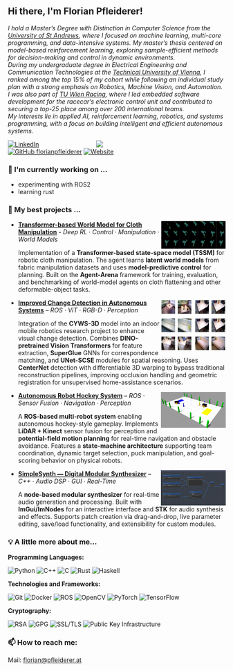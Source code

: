 ## Hi there, I'm Florian Pfleiderer!

<p><em>
I hold a Master’s Degree with Distinction in Computer Science from the 
<a href="https://www.st-andrews.ac.uk/">University of St Andrews</a>, 
where I focused on machine learning, multi-core programming, and data-intensive systems. 
My master’s thesis centered on model-based reinforcement learning, exploring sample-efficient methods for decision-making and control in dynamic environments. <br>
During my undergraduate degree in Electrical Engineering and Communication Technologies at the 
<a href="https://www.tuwien.at/en/">Technical University of Vienna</a>, 
I ranked among the top 15% of my cohort while following an individual study plan with a strong emphasis on Robotics, Machine Vision, and Automation. <br>
I was also part of <a href="https://www.tuwienracing.at/">TU Wien Racing</a>, where I led embedded software development for the racecar’s electronic control unit and contributed to securing a top-25 place among over 200 international teams. <br>
My interests lie in applied AI, reinforcement learning, robotics, and systems programming, with a focus on building intelligent and efficient autonomous systems.
</em></p>


<img align="right" src="https://github-readme-stats-florians-projects-89ef2818.vercel.app/api/top-langs/?username=florianpfleiderer&layout=compact&exclude_repo=github-readme-stats,florianpfleiderer.github.io&size_weight=0.5&count_weight=0.5&langs_count=6&hide=jupyter%20notebook,javascript,HTML,CSS,PHP,hack,scss,nsis,tex,Dockerfile,CMake,shell" width="300">[![LinkedIn](https://img.shields.io/badge/Linkedin-%230077B5.svg?logo=linkedin&logoColor=white)](https://www.linkedin.com/in/florian-pfleiderer/)
[![GitHub florianpfleiderer](https://img.shields.io/github/followers/florianpfleiderer?label=follow&style=social)](https://github.com/florianpfleiderer)
[![Website](https://img.shields.io/website-up-down-green-red/http/shields.io.svg)](https://florianpfleiderer.at/)


### 🔭 I'm currently working on ...

- experimenting with ROS2
- learning rust

<!-- ![Top Langs](https://github-readme-stats.vercel.app/api/top-langs/?username=florianpfleiderer&layout=compact&hide=javascript,HTML,CSS,PHP,hack,scss,nsis,tex&role=OWNER,COLLABORATOR,ORGANIZATION_MEMBER&hide_border=true&exclude_repo=repo1,repo2) -->

### 🌱 My best projects ...

- <img align="right" src="assets/cloth-former.png" width="150">**[Transformer-based World Model for Cloth Manipulation](https://github.com/florianpfleiderer/TSSAgent)** - *Deep RL · Control · Manipulation · World Models*  

  Implementation of a **Transformer-based state-space model (TSSM)** for robotic cloth manipulation. The agent learns **latent world models** from fabric manipulation datasets and uses **model-predictive control** for planning. Built on the **Agent-Arena** framework for training, evaluation, and benchmarking of world-model agents on cloth flattening and other deformable-object tasks.

- <img align="right" src="assets/cyws3d.png" width="150">**[Improved Change Detection in Autonomous Systems](https://github.com/florianpfleiderer/CYWS3D-pipeline)** – *ROS · ViT · RGB-D · Perception*  

  Integration of the **CYWS-3D** model into an indoor mobile robotics research project to enhance visual change detection. Combines **DINO-pretrained Vision Transformers** for feature extraction, **SuperGlue** GNNs for correspondence matching, and **UNet-SCSE** modules for spatial reasoning. Uses **CenterNet** detection with differentiable 3D warping to bypass traditional reconstruction pipelines, improving occlusion handling and geometric registration for unsupervised home-assistance scenarios.

- <img align="right" src="assets/arhs.png" width="150">**[Autonomous Robot Hockey System](https://github.com/florianpfleiderer/ARHS)** – *ROS · Sensor Fusion · Navigation · Perception*  

  A **ROS-based multi-robot system** enabling autonomous hockey-style gameplay. Implements **LiDAR + Kinect** sensor fusion for perception and **potential-field motion planning** for real-time navigation and obstacle avoidance. Features a **state-machine architecture** supporting team coordination, dynamic target selection, puck manipulation, and goal-scoring behavior on physical robots.


- <img align="right" src="assets/simplesynth.png" width="150">**[SimpleSynth — Digital Modular Synthesizer](https://github.com/florianpfleiderer/SimpleSynth)** – *C++ · Audio DSP · GUI · Real-Time*  

  A **node-based modular synthesizer** for real-time audio generation and processing. Built with **ImGui/ImNodes** for an interactive interface and **STK** for audio synthesis and effects. Supports patch creation via drag-and-drop, live parameter editing, save/load functionality, and extensibility for custom modules.

<!--
- <img align="right" src="assets/coffee-app.png" width="65" style="padding-bottom: 15px; padding-left: 15px; float: right;clear:both;"><a href="https://github.com/florianpfleiderer/coffee-app">React x Flask Application</a> – A containerised application using the react and flask frameworks and SQLite for local database management.

#### Other projects
- object detection & path planning on Pioneer-3DX mobile robot platform
- racecar Laptime Simulation in ChassisSim
-->

### 💡 A little more about me...  
<!--
```javascript
const flo = {
  code: ["Python", "C++", "C", "Rust", "Java"],
  technologies: ["git", "Docker", "ROS", "OpenCV", "PyTorch", "TensorFlow", "SLAM", "Computer Vision", "Machine Learning"],s
  cryptography: ["RSA", "GPG", "SSL/TLS", "Public Key Infrastructure (PKI)"],
  operational security: ["Secure authentication methods", "threat modeling"],
  languages: {
    German: "C2",
    English: "C2",
    French: "B2"
  }
}
```
-->
**Programming Languages:**

![Python](https://img.shields.io/badge/Python-3776AB?style=for-the-badge&logo=python&logoColor=white)
![C++](https://img.shields.io/badge/C++-00599C?style=for-the-badge&logo=c%2B%2B&logoColor=white)
![C](https://img.shields.io/badge/C-A8B9CC?style=for-the-badge&logo=c&logoColor=white)
![Rust](https://img.shields.io/badge/Rust-000000?style=for-the-badge&logo=rust&logoColor=white)
![Haskell](https://img.shields.io/badge/Haskell-5D4F85?style=for-the-badge&logo=haskell&logoColor=white)
<!--![Java](https://img.shields.io/badge/Java-007396?style=for-the-badge&logo=java&logoColor=white)-->


**Technologies and Frameworks:**

![Git](https://img.shields.io/badge/Git-F05032?style=for-the-badge&logo=git&logoColor=white)
![Docker](https://img.shields.io/badge/Docker-2496ED?style=for-the-badge&logo=docker&logoColor=white)
![ROS](https://img.shields.io/badge/ROS-22314E?style=for-the-badge&logo=ros&logoColor=white)
![OpenCV](https://img.shields.io/badge/OpenCV-5C3EE8?style=for-the-badge&logo=opencv&logoColor=white)
![PyTorch](https://img.shields.io/badge/PyTorch-EE4C2C?style=for-the-badge&logo=pytorch&logoColor=white)
![TensorFlow](https://img.shields.io/badge/TensorFlow-FF6F00?style=for-the-badge&logo=tensorflow&logoColor=white)

**Cryptography:**

![RSA](https://img.shields.io/badge/RSA-000000?style=for-the-badge&logo=openssl&logoColor=white)
![GPG](https://img.shields.io/badge/GPG-000000?style=for-the-badge&logo=gnu-privacy-guard&logoColor=white)
![SSL/TLS](https://img.shields.io/badge/SSL%2FTLS-000000?style=for-the-badge&logo=let's-encrypt&logoColor=white)
![Public Key Infrastructure](https://img.shields.io/badge/PKI-000000?style=for-the-badge&logo=keybase&logoColor=white)

<!--**Operational Security:**

![Secure Authentication Methods](https://img.shields.io/badge/Secure%20Authentication%20Methods-000000?style=for-the-badge&logo=auth0&logoColor=white)
![Threat Modeling](https://img.shields.io/badge/Threat%20Modeling-000000?style=for-the-badge&logo=the-movie-database&logoColor=white)-->

### 📫 How to reach me: 

Mail: [florian@pfleiderer.at](mailto:florian@pfleiderer.at)

<!--

**florianpfleiderer/florianpfleiderer** is a ✨ _special_ ✨ repository because its `README.md` (this file) appears on your GitHub profile.

Here are some ideas to get you started:

- 🔭 I’m currently working on ...
- 🌱 I’m currently learning ...
- 👯 I’m looking to collaborate on ...
- 🤔 I’m looking for help with ...
- 💬 Ask me about ...
- 📫 How to reach me: ...
- 😄 Pronouns: ...
- ⚡ Fun fact: ...
-->
